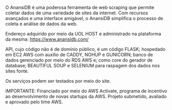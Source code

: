 O AnansiDB é uma poderosa ferramenta de web scraping que permite coletar dados de uma variedade de sites da internet. Com recursos avançados e uma interface amigável, o AnansiDB simplifica o processo de coleta e análise de dados da web.

Endereço adquirido por meio da UOL HOST e administrado na plataforma da mesma:
https://www.anansidb.com/

API, cujo código não é de domínio público, é um código FLASK; hospedado em EC2 AWS com auxílio de CADDY, NOHUP e GUNICORN; banco de dados gerenciado por meio do RDS AWS e; como core do gerador de database; BEAUTIFUL SOUP e SELENIUM para raspagem dos dados nos sites fonte.

Os serviços podem ser testados por meio do site.

IMPORTANTE: Financiado por meio do AWS Activate, programa de incentivo ao desenvolvimento de novas startups da AWS. Projeto submetido, avaliado e aprovado pelo time AWS.
